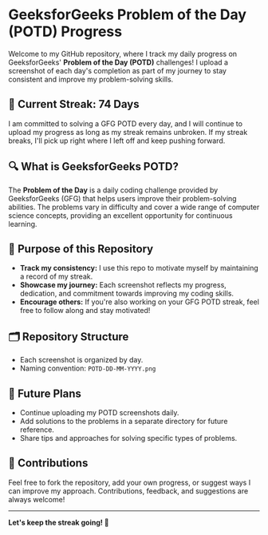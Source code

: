 # GeeksforGeeks Problem of the Day (POTD) Progress

Welcome to my GitHub repository, where I track my daily progress on GeeksforGeeks' **Problem of the Day (POTD)** challenges! I upload a screenshot of each day's completion as part of my journey to stay consistent and improve my problem-solving skills.

## 📅 Current Streak: 74 Days

I am committed to solving a GFG POTD every day, and I will continue to upload my progress as long as my streak remains unbroken. If my streak breaks, I'll pick up right where I left off and keep pushing forward.

## 🔍 What is GeeksforGeeks POTD?

The **Problem of the Day** is a daily coding challenge provided by GeeksforGeeks (GFG) that helps users improve their problem-solving abilities. The problems vary in difficulty and cover a wide range of computer science concepts, providing an excellent opportunity for continuous learning.

## 🎯 Purpose of this Repository

- **Track my consistency:** I use this repo to motivate myself by maintaining a record of my streak.
- **Showcase my journey:** Each screenshot reflects my progress, dedication, and commitment towards improving my coding skills.
- **Encourage others:** If you're also working on your GFG POTD streak, feel free to follow along and stay motivated!

## 🗂 Repository Structure

- Each screenshot is organized by day.
- Naming convention: `POTD-DD-MM-YYYY.png`
  

## 🚀 Future Plans

- Continue uploading my POTD screenshots daily.
- Add solutions to the problems in a separate directory for future reference.
- Share tips and approaches for solving specific types of problems.

## 🤝 Contributions

Feel free to fork the repository, add your own progress, or suggest ways I can improve my approach. Contributions, feedback, and suggestions are always welcome!

---

**Let's keep the streak going! 💪**


